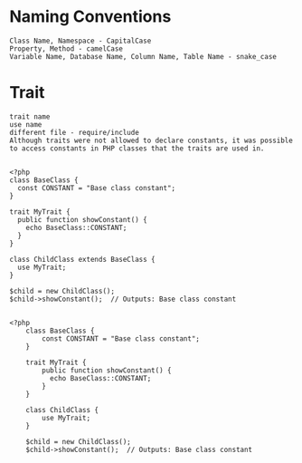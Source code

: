 # Naming Conventions
    Class Name, Namespace - CapitalCase
    Property, Method - camelCase
    Variable Name, Database Name, Column Name, Table Name - snake_case
# Trait
    trait name
    use name
    different file - require/include
    Although traits were not allowed to declare constants, it was possible to access constants in PHP classes that the traits are used in.
    
    
    <?php
    class BaseClass {
      const CONSTANT = "Base class constant";
    }

    trait MyTrait {
      public function showConstant() {
        echo BaseClass::CONSTANT;
      }
    }

    class ChildClass extends BaseClass {
      use MyTrait;
    }

    $child = new ChildClass();
    $child->showConstant();  // Outputs: Base class constant
    
    
    <?php
        class BaseClass {
            const CONSTANT = "Base class constant";
        }

        trait MyTrait {
            public function showConstant() {
              echo BaseClass::CONSTANT;
            }
        }

        class ChildClass {
            use MyTrait;
        }

        $child = new ChildClass();
        $child->showConstant();  // Outputs: Base class constant
    
